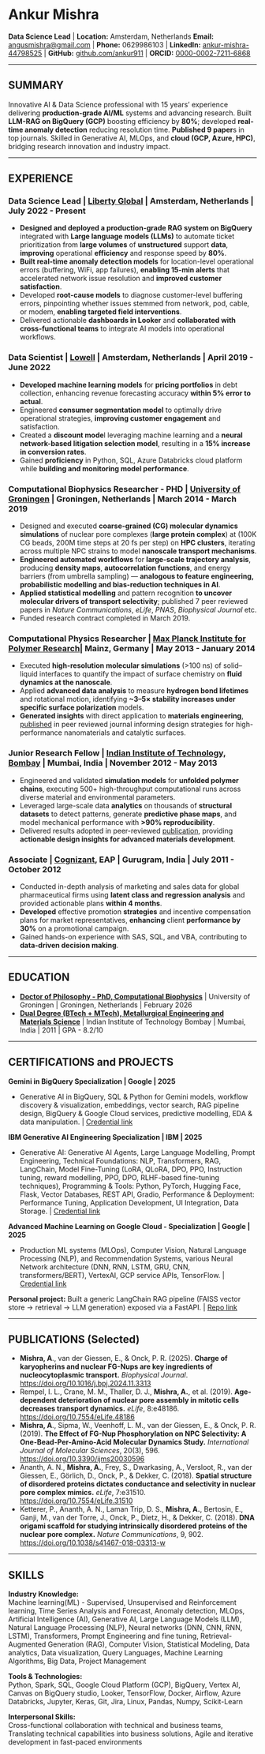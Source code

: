 # Ankur Mishra

**Data Science Lead** | **Location:** Amsterdam, Netherlands
**Email:** angusmishra@gmail.com | **Phone:** 0629986103 | 
**LinkedIn:** [ankur-mishra-44798525](https://www.linkedin.com/in/ankur-mishra-44798525/) | **GitHub:** [github.com/ankur911](https://github.com/ankur911) |  **ORCID:** [0000-0002-7211-6868](https://orcid.org/0000-0002-7211-6868)

---

## SUMMARY

Innovative AI & Data Science professional with 15 years’ experience delivering **production-grade AI/ML** systems and advancing research. Built **LLM-RAG on BigQuery (GCP)** boosting efficiency by **80%**; developed **real-time anomaly detection** reducing resolution time. **Published 9 paper**s in top journals. Skilled in Generative AI, MLOps, and **cloud (GCP, Azure, HPC)**, bridging research innovation and industry impact.

---

## EXPERIENCE

### Data Science Lead | [Liberty Global](https://www.libertyglobal.com/) | Amsterdam, Netherlands | July 2022 - Present
- **Designed and deployed a production-grade RAG system on BigQuery** integrated with **Large language models (LLMs)** to automate ticket prioritization from **large volumes** of **unstructured** support **data**, **improving** operational **efficiency** and response speed by **80%**.
- **Built real-time anomaly detection models** for location-level operational errors (buffering, WiFi, app failures), **enabling 15-min alerts** that accelerated network issue resolution and **improved customer satisfaction**.
- Developed **root-cause models** to diagnose customer-level buffering errors, pinpointing whether issues stemmed from network, pod, cable, or modem, **enabling targeted field interventions**.
- Delivered actionable **dashboards in Looker** and **collaborated with cross-functional teams** to integrate AI models into operational workflows.

### Data Scientist | [Lowell](https://www.lowell.co.uk/) | Amsterdam, Netherlands | April 2019 - June 2022
- **Developed machine learning models** for **pricing portfolios** in debt collection, enhancing revenue forecasting accuracy **within 5% error to actual**.
- Engineered **consumer segmentation model** to optimally drive operational strategies, **improving customer engagement** and satisfaction.
- Created a **discount mode**l leveraging machine learning and a **neural network-based litigation selection model**, resulting in a **15% increase in conversion rates**.
- Gained **proficiency** in Python, SQL, Azure Databricks cloud platform while **building and monitoring model performance**.

### Computational Biophysics Researcher - PHD | [University of Groningen](https://www.rug.nl/) | Groningen, Netherlands | March 2014 - March 2019
- Designed and executed **coarse-grained (CG) molecular dynamics simulations** of nuclear pore complexes (**large protein complex**) at (100K CG beads, 200M time steps at 20 fs per step) on **HPC clusters**, iterating across multiple NPC strains to model **nanoscale transport mechanisms**.
- **Engineered automated workflows** for **large-scale trajectory analysis**, producing **density maps**, **autocorrelation functions**, and energy barriers (from umbrella sampling) — **analogous to feature engineering, probabilistic modelling and bias-reduction techniques in AI**.
- **Applied statistical modelling** and pattern recognition **to uncover molecular drivers of transport selectivity**; published 7 peer reviewed papers in *Nature Communications*, *eLife*, *PNAS*, *Biophysical Journal* etc.
- Funded research contract completed in March 2019.

### Computational Physics Researcher | [Max Planck Institute for Polymer Research](https://www.mpip-mainz.mpg.de/)| Mainz, Germany | May 2013 - January 2014
- Executed **high-resolution molecular simulations** (>100 ns) of solid–liquid interfaces to quantify the impact of surface chemistry on **fluid dynamics at the nanoscale**.
- Applied **advanced data analysis** to measure **hydrogen bond lifetimes** and rotational motion, identifying **~3–5× stability increases under specific surface polarization** models.
- **Generated insights** with direct application to **materials engineering**, [published](https://iopscience.iop.org/article/10.1088/0953-8984/26/24/244102) in peer reviewed journal informing design strategies for high-performance nanomaterials and catalytic surfaces.

### Junior Research Fellow | [Indian Institute of Technology, Bombay](https://www.iitb.ac.in/) | Mumbai, India | November 2012 - May 2013
- Engineered and validated **simulation models** for **unfolded polymer chains**, executing 500+ high-throughput computational runs across diverse material and environmental parameters.
- Leveraged large-scale data **analytics** on thousands of **structural datasets** to detect patterns, generate **predictive phase maps**, and model mechanical performance with **>90% reproducibility**.
- Delivered results adopted in peer-reviewed [publication](https://doi.org/10.1002/mats.201300154), providing **actionable design insights for advanced materials development**.

### Associate | [Cognizant](https://www.cognizant.com/us/en), EAP | Gurugram, India | July 2011 - October 2012
- Conducted in-depth analysis of marketing and sales data for global pharmaceutical firms using **latent class and regression analysis** and provided actionable plans **within 4 months**.
- **Developed** effective promotion **strategies** and incentive compensation plans for market representatives, **enhancing** client **performance by 30%** on a promotional campaign.
- Gained hands-on experience with SAS, SQL, and VBA, contributing to **data-driven decision making**.

---

## EDUCATION

- [**Doctor of Philosophy - PhD, Computational Biophysics**](https://www.rug.nl/research/zernike/micromechanics/staff) | University of Groningen | Groningen, Netherlands | February 2026
- **[Dual Degree (BTech + MTech), Metallurgical Engineering and Materials Science](https://www.iitb.ac.in/mems/en/academics/programmes)** | Indian Institute of Technology Bombay | Mumbai, India | 2011 | GPA - 8.2/10

---

## CERTIFICATIONS and PROJECTS

**Gemini in BigQuery Specialization | Google | 2025**
- Generative AI in BigQuery, SQL & Python for Gemini models, workflow discovery & visualization, embeddings, vector search, RAG pipeline design, BigQuery & Google Cloud services, predictive modelling, EDA & data manipulation. |  [Credential link](https://coursera.org/share/0117f55fe21d22a0a37559084b44d7ed) 

**IBM Generative AI Engineering Specialization | IBM | 2025**
- Generative AI: Generative AI Agents, Large Language Modelling, Prompt Engineering, Technical Foundations: NLP, Transformers, RAG, LangChain, Model Fine-Tuning (LoRA, QLoRA, DPO, PPO, Instruction tuning, reward modelling, PPO, DPO, RLHF-based fine-tuning techniques), Programming & Tools: Python, PyTorch, Hugging Face, Flask, Vector Databases, REST API, Gradio, Performance & Deployment: Performance Tuning, Application Development, UI Integration, Data Storage. | [Credential link](https://www.coursera.org/account/accomplishments/professional-cert/8DKGL1RJB0QX?utm_source=link&utm_medium=certificate&utm_content=cert_image&utm_campaign=sharing_cta&utm_product=prof)

**Advanced Machine Learning on Google Cloud - Specialization | Google | 2025**
- Production ML systems (MLOps), Computer Vision, Natural Language Processing (NLP), and Recommendation Systems, various Neural Network architecture (DNN, RNN, LSTM, GRU, CNN, transformers/BERT), VertexAI, GCP service APIs, TensorFlow. | [Credential link]((https://coursera.org/share/fd835cf51cb88b0e7bdd8cee8adc39b8) )

**Personal project:** Built a generic LangChain RAG pipeline (FAISS vector store → retrieval → LLM generation) exposed via a FastAPI. | [Repo link](https://github.com/ankur911/rag_llm_generic.git)

---

## PUBLICATIONS (Selected)

- **Mishra, A**., van der Giessen, E., & Onck, P. R. (2025). **Charge of karyopherins and nuclear FG-Nups are key ingredients of nucleocytoplasmic transport.** *Biophysical Journal*. https://doi.org/10.1016/j.bpj.2024.11.3313
- Rempel, I. L., Crane, M. M., Thaller, D. J., **Mishra, A.**, et al. (2019). **Age-dependent deterioration of nuclear pore assembly in mitotic cells decreases transport dynamics.** *eLife*, 8:e48186. https://doi.org/10.7554/eLife.48186
- **Mishra, A**., Sipma, W., Veenhoff, L. M., van der Giessen, E., & Onck, P. R. (2019). **The Effect of FG-Nup Phosphorylation on NPC Selectivity: A One-Bead-Per-Amino-Acid Molecular Dynamics Study.** *International Journal of Molecular Sciences*, 20(3), 596. https://doi.org/10.3390/ijms20030596
- Ananth, A. N., **Mishra, A.**, Frey, S., Dwarkasing, A., Versloot, R., van der Giessen, E., Görlich, D., Onck, P., & Dekker, C. (2018). **Spatial structure of disordered proteins dictates conductance and selectivity in nuclear pore complex mimics.** *eLife*, 7:e31510. https://doi.org/10.7554/eLife.31510
- Ketterer, P., Ananth, A. N., Laman Trip, D. S., **Mishra, A.**, Bertosin, E., Ganji, M., van der Torre, J., Onck, P., Dietz, H., & Dekker, C. (2018). **DNA origami scaffold for studying intrinsically disordered proteins of the nuclear pore complex.** *Nature Communications*, 9, 902. https://doi.org/10.1038/s41467-018-03313-w

---

## SKILLS

**Industry Knowledge:**  
Machine learning(ML) - Supervised, Unsupervised and Reinforcement learning, Time Series Analysis and Forecast, Anomaly detection, MLOps, Artificial Intelligence (AI), Generative AI, Large Language Models (LLM), Natural Language Processing (NLP), Neural networks (DNN, CNN, RNN, LSTM), Transformers, Prompt Engineering and fine tuning, Retrieval-Augmented Generation (RAG), Computer Vision, Statistical Modeling, Data analytics, Data visualization, Query Languages, Machine Learning Algorithms, Big Data, Project Management

**Tools & Technologies:**  
Python, Spark, SQL, Google Cloud Platform (GCP), BigQuery, Vertex AI, Canvas on BigQuery studio, Looker, TensorFlow, Docker, Airflow, Azure Databricks, Jupyter, Keras, Git, Jira, Linux, Pandas, Numpy, Scikit-Learn

**Interpersonal Skills:**  
Cross-functional collaboration with technical and business teams, Translating technical capabilities into business solutions, Agile and iterative development in fast-paced environments
